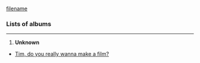 [filename](../_empty.md ':include')

### Lists of albums

---
1. **Unknown**
- [Tim, do you really wanna make a film?](https://e1.pcloud.link/publink/show?code=XZ5Re4Zp9Oz4pVntiYBpROdNJCQhFzaffxk ':crossorgin')